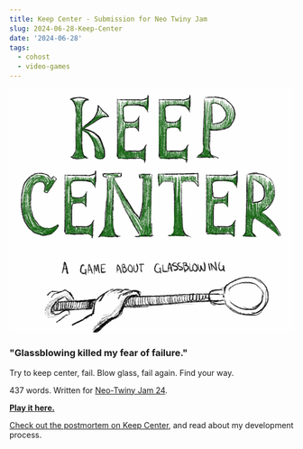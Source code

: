 ```yaml
---
title: Keep Center - Submission for Neo Twiny Jam
slug: 2024-06-28-Keep-Center
date: '2024-06-28'
tags:
  - cohost
  - video-games
---
```


![Text: Keep Center. An illustration of a glassblower turning a blowpipe.](center-title.gif)

### "Glassblowing killed my fear of failure."

Try to keep center, fail. Blow glass, fail again. Find your way.

437 words. Written for [Neo-Twiny Jam 24](https://itch.io/jam/neo-twiny-jam-24).

[**Play it here.**](https://illuminesce.itch.io/keep-center)

[Check out the postmortem on Keep Center](/posts/2024-07-01-Keep-Center-Postmortem.html), and read about my development process.
